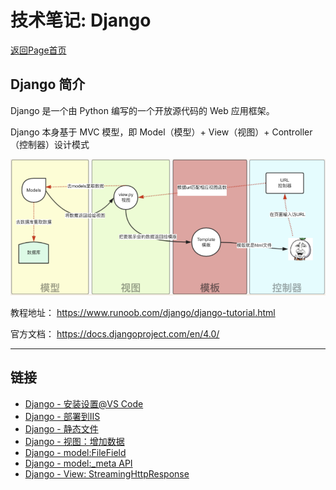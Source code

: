 # 技术笔记: Django

[返回Page首页](../index.md)

## Django 简介

Django 是一个由 Python 编写的一个开放源代码的 Web 应用框架。

Django 本身基于 MVC 模型，即 Model（模型）+ View（视图）+ Controller（控制器）设计模式

![图片](../django/pics/index/图片1.png)

教程地址：
https://www.runoob.com/django/django-tutorial.html

官方文档：
https://docs.djangoproject.com/en/4.0/

***

## 链接
- [Django - 安装设置\@VS Code](./app/django_setup.md)
- [Django - 部署到IIS](./app/django_iis.md)
- [Django - 静态文件](./app/django_static.md)
- [Django - 视图：增加数据](./app/django_view_add.md)
- [Django - model:FileField](./app/django_model_filefield.md)
- [Django - model:_meta API](./app/django_model_meta.md)
- [Django - View: StreamingHttpResponse](./app/django_view_streaminghttpresponse.md)